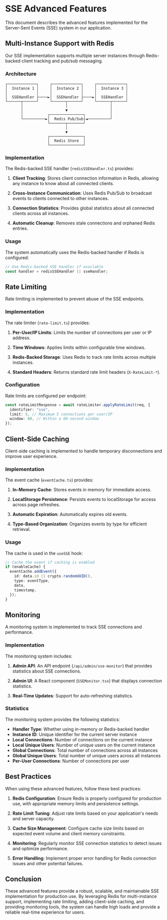 # SSE Advanced Features

This document describes the advanced features implemented for the Server-Sent Events (SSE) system in our application.

## Multi-Instance Support with Redis

Our SSE implementation supports multiple server instances through Redis-backed client tracking and pub/sub messaging.

### Architecture

```
┌─────────────┐     ┌─────────────┐     ┌─────────────┐
│  Instance 1 │     │  Instance 2 │     │  Instance 3 │
│             │     │             │     │             │
│  SSEHandler ├────►│  SSEHandler ├────►│  SSEHandler │
└──────┬──────┘     └──────┬──────┘     └──────┬──────┘
       │                   │                   │
       │                   ▼                   │
       │           ┌───────────────┐           │
       └──────────►│  Redis Pub/Sub├◄──────────┘
                   └───────┬───────┘
                           │
                           ▼
                   ┌───────────────┐
                   │  Redis Store  │
                   └───────────────┘
```

### Implementation

The Redis-backed SSE handler (`redisSSEHandler.ts`) provides:

1. **Client Tracking**: Stores client connection information in Redis, allowing any instance to know about all connected clients.

2. **Cross-Instance Communication**: Uses Redis Pub/Sub to broadcast events to clients connected to other instances.

3. **Connection Statistics**: Provides global statistics about all connected clients across all instances.

4. **Automatic Cleanup**: Removes stale connections and orphaned Redis entries.

### Usage

The system automatically uses the Redis-backed handler if Redis is configured:

```typescript
// Use Redis-backed SSE handler if available
const handler = redisSSEHandler || sseHandler;
```

## Rate Limiting

Rate limiting is implemented to prevent abuse of the SSE endpoints.

### Implementation

The rate limiter (`rate-limit.ts`) provides:

1. **Per-User/IP Limits**: Limits the number of connections per user or IP address.

2. **Time Windows**: Applies limits within configurable time windows.

3. **Redis-Backed Storage**: Uses Redis to track rate limits across multiple instances.

4. **Standard Headers**: Returns standard rate limit headers (`X-RateLimit-*`).

### Configuration

Rate limits are configured per endpoint:

```typescript
const rateLimitResponse = await rateLimiter.applyRateLimit(req, {
  identifier: "sse",
  limit: 5, // Maximum 5 connections per user/IP
  window: 60, // Within a 60-second window
});
```

## Client-Side Caching

Client-side caching is implemented to handle temporary disconnections and improve user experience.

### Implementation

The event cache (`eventCache.ts`) provides:

1. **In-Memory Cache**: Stores events in memory for immediate access.

2. **LocalStorage Persistence**: Persists events to localStorage for access across page refreshes.

3. **Automatic Expiration**: Automatically expires old events.

4. **Type-Based Organization**: Organizes events by type for efficient retrieval.

### Usage

The cache is used in the `useSSE` hook:

```typescript
// Cache the event if caching is enabled
if (enableCache) {
  eventCache.addEvent({
    id: data.id || crypto.randomUUID(),
    type: eventType,
    data,
    timestamp,
  });
}
```

## Monitoring

A monitoring system is implemented to track SSE connections and performance.

### Implementation

The monitoring system includes:

1. **Admin API**: An API endpoint (`/api/admin/sse-monitor`) that provides statistics about SSE connections.

2. **Admin UI**: A React component (`SSEMonitor.tsx`) that displays connection statistics.

3. **Real-Time Updates**: Support for auto-refreshing statistics.

### Statistics

The monitoring system provides the following statistics:

- **Handler Type**: Whether using in-memory or Redis-backed handler
- **Instance ID**: Unique identifier for the current server instance
- **Local Connections**: Number of connections on the current instance
- **Local Unique Users**: Number of unique users on the current instance
- **Global Connections**: Total number of connections across all instances
- **Global Unique Users**: Total number of unique users across all instances
- **Per-User Connections**: Number of connections per user

## Best Practices

When using these advanced features, follow these best practices:

1. **Redis Configuration**: Ensure Redis is properly configured for production use, with appropriate memory limits and persistence settings.

2. **Rate Limit Tuning**: Adjust rate limits based on your application's needs and server capacity.

3. **Cache Size Management**: Configure cache size limits based on expected event volume and client memory constraints.

4. **Monitoring**: Regularly monitor SSE connection statistics to detect issues and optimize performance.

5. **Error Handling**: Implement proper error handling for Redis connection issues and other potential failures.

## Conclusion

These advanced features provide a robust, scalable, and maintainable SSE implementation for production use. By leveraging Redis for multi-instance support, implementing rate limiting, adding client-side caching, and providing monitoring tools, the system can handle high loads and provide a reliable real-time experience for users.
